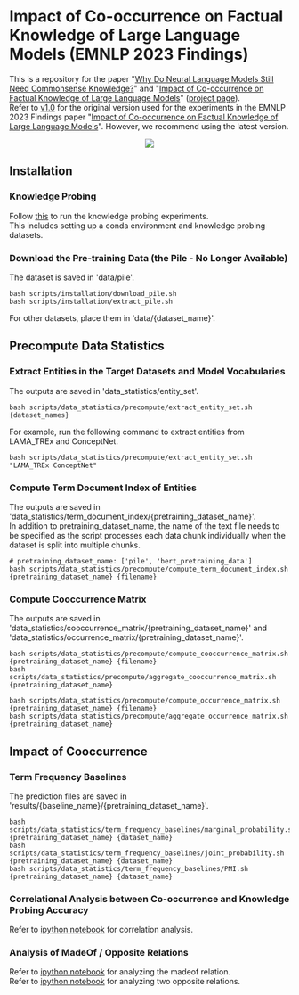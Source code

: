 # Impact of Co-occurrence on Factual Knowledge of Large Language Models (EMNLP 2023 Findings)
This is a repository for the paper "[Why Do Neural Language Models Still Need Commonsense Knowledge?](https://arxiv.org/pdf/2209.00599.pdf)" and "[Impact of Co-occurrence on Factual Knowledge of Large Language Models](https://aclanthology.org/2023.findings-emnlp.518.pdf)" ([project page](https://cheongwoong.github.io/projects/impact_of_cooccurrence/)).  
Refer to [v1.0](https://github.com/CheongWoong/impact_of_cooccurrence/tree/v1.0) for the original version used for the experiments in the EMNLP 2023 Findings paper "[Impact of Co-occurrence on Factual Knowledge of Large Language Models](https://aclanthology.org/2023.findings-emnlp.518.pdf)". However, we recommend using the latest version.

<p align="center">
<img src="https://github.com/CheongWoong/cheongwoong.github.io/blob/master/assets/img/publication_preview/impact_of_cooccurrence.png"></img>
</p>


## Installation

### Knowledge Probing
Follow [this](https://github.com/CheongWoong/knowledge_probing) to run the knowledge probing experiments.  
This includes setting up a conda environment and knowledge probing datasets.

### Download the Pre-training Data (the Pile - No Longer Available)
The dataset is saved in 'data/pile'.
```
bash scripts/installation/download_pile.sh
bash scripts/installation/extract_pile.sh
```

For other datasets, place them in 'data/{dataset_name}'.


## Precompute Data Statistics

### Extract Entities in the Target Datasets and Model Vocabularies
The outputs are saved in 'data_statistics/entity_set'.
```
bash scripts/data_statistics/precompute/extract_entity_set.sh {dataset_names}
```
For example, run the following command to extract entities from LAMA_TREx and ConceptNet.
```
bash scripts/data_statistics/precompute/extract_entity_set.sh "LAMA_TREx ConceptNet"
```

### Compute Term Document Index of Entities
The outputs are saved in 'data_statistics/term_document_index/{pretraining_dataset_name}'.  
In addition to pretraining_dataset_name, the name of the text file needs to be specified as the script processes each data chunk individually when the dataset is split into multiple chunks.
```
# pretraining_dataset_name: ['pile', 'bert_pretraining_data']
bash scripts/data_statistics/precompute/compute_term_document_index.sh {pretraining_dataset_name} {filename}
```

### Compute Cooccurrence Matrix
The outputs are saved in 'data_statistics/cooccurrence_matrix/{pretraining_dataset_name}' and 'data_statistics/occurrence_matrix/{pretraining_dataset_name}'.
```
bash scripts/data_statistics/precompute/compute_cooccurrence_matrix.sh {pretraining_dataset_name} {filename}
bash scripts/data_statistics/precompute/aggregate_cooccurrence_matrix.sh {pretraining_dataset_name}

bash scripts/data_statistics/precompute/compute_occurrence_matrix.sh {pretraining_dataset_name} {filename}
bash scripts/data_statistics/precompute/aggregate_occurrence_matrix.sh {pretraining_dataset_name}
```

## Impact of Cooccurrence

### Term Frequency Baselines
The prediction files are saved in 'results/{baseline_name}/{pretraining_dataset_name}'.
```
bash scripts/data_statistics/term_frequency_baselines/marginal_probability.sh {pretraining_dataset_name} {dataset_name}
bash scripts/data_statistics/term_frequency_baselines/joint_probability.sh {pretraining_dataset_name} {dataset_name}
bash scripts/data_statistics/term_frequency_baselines/PMI.sh {pretraining_dataset_name} {dataset_name}
```

### Correlational Analysis between Co-occurrence and Knowledge Probing Accuracy
Refer to [ipython notebook](https://github.com/CheongWoong/impact_of_cooccurrence/tree/main/analysis/analysis_codes/cooccurrence) for correlation analysis.

### Analysis of MadeOf / Opposite Relations
Refer to [ipython notebook](https://github.com/CheongWoong/impact_of_cooccurrence/tree/main/analysis/analysis_codes/madeof) for analyzing the madeof relation.  
Refer to [ipython notebook](https://github.com/CheongWoong/impact_of_cooccurrence/tree/main/analysis/analysis_codes/opposite_relation) for analyzing two opposite relations.
